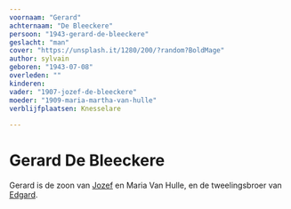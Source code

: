 ```yaml
---
voornaam: "Gerard"
achternaam: "De Bleeckere"
persoon: "1943-gerard-de-bleeckere"
geslacht: "man"
cover: "https://unsplash.it/1280/200/?random?BoldMage"
author: sylvain
geboren: "1943-07-08"
overleden: ""
kinderen:
vader: "1907-jozef-de-bleeckere"
moeder: "1909-maria-martha-van-hulle"   
verblijfplaatsen: Knesselare
   
---
```

# Gerard De Bleeckere
Gerard is de zoon van [Jozef](1907-jozef-de-bleeckere) en Maria Van Hulle, en de tweelingsbroer van [Edgard](1943-edgard-de-bleeckere).


